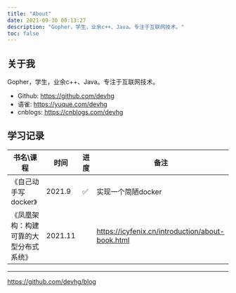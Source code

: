 ```yaml
---
title: "About"
date: 2021-09-30 00:13:27
description: "Gopher，学生，业余c++、Java。专注于互联网技术。"
toc: false
---
```

## 关于我
Gopher，学生，业余c++、Java。专注于互联网技术。

* Github: https://github.com/devhg
* 语雀: https://yuque.com/devhg
* cnblogs: https://cnblogs.com/devhg


## 学习记录

| 书名\课程                              | 时间    | 进度 | 备注                                             |
| -------------------------------------- | ------- | ---- | ------------------------------------------------ |
| 《自己动手写docker》                   | 2021.9  | ✅    | 实现一个简陋docker                               |
| 《凤凰架构：构建可靠的大型分布式系统》 | 2021.11 |      | https://icyfenix.cn/introduction/about-book.html |



<hr>

https://github.com/devhg/blog


